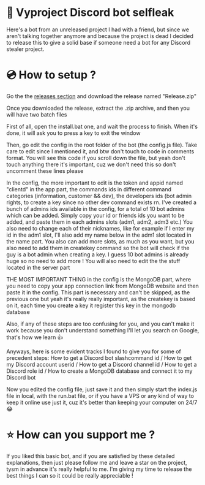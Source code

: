 # 🤖 Vyproject Discord bot selfleak
Here's a bot from an unreleased project I had with a friend, but since we aren't talking together anymore and because the project is dead I decided to release this to give a solid base if someone need a bot for any Discord stealer project.



# 💿 How to setup ?
Go the the [releases section](https://github.com/Wayzdsc/Vyproject-bot/releases) and download the release named "Release.zip"

Once you downloaded the release, extract the .zip archive, and then you will have two batch files

First of all, open the install.bat one, and wait the process to finish. When it's done, it will ask you to press a key to exit the window

Then, go edit the config in the root folder of the bot (the config.js file). Take care to edit since I mentioned it, and btw don't touch to code in comments format. You will see this code if you scroll down the file, but yeah don't touch anything there it's important, cuz we don't need this so don't uncomment these lines please

In the config, the more important to edit is the token and appid named "clientd" in the app part, the commands ids in different command categories (information, customer && dev), the developers ids (bot admin rights, to create a key since no other dev command exists rn. I've created a bunch of admins ids available in the config, for a total of 10 bot admins which can be added. Simply copy your id or friends ids you want to be added, and paste them in each admins slots (adm1, adm2, adm3 etc.) You also need to change each of their nicknames, like for example if I enter my id in the adm1 slot, I'll also add my name below in the adm1 slot located in the name part. You also can add more slots, as much as you want, but you also need to add them in createkey command so the bot will check if the guy is a bot admin when creating a key. I guess 10 bot admins is already huge so no need to add more ! You will also need to edit the the stuff located in the server part

THE MOST IMPORTANT THING in the config is the MongoDB part, where you need to copy your app connection link from MongoDB website and then paste it in the config. This part is necessary and can't be skipped, as the previous one but yeah it's really really important, as the createkey is based on it, each time you create a key it register this key in the mongodb database

Also, if any of these steps are too confusing for you, and you can't make it work because you don't understand something I'll let you search on Google, that's how we learn 👍

Anyways, here is some evident tracks I found to give you for some of precedent steps: How to get a Discord bot slashcommand id / How to get my Discord account userid / How to get a Discord channel id / How to get a Discord role id / How to create a MongoDB database and connect it to my Discord bot

Now you edited the config file, just save it and then simply start the index.js file in local, with the run.bat file, or if you have a VPS or any kind of way to keep it online use just it, cuz it's better than keeping your computer on 24/7 😂



# ⭐ How can you support me ?
If you liked this basic bot, and if you are satisfied by these detailed explanations, then just please follow me and leave a star on the project, tysm in advance it's really helpful to me. I'm giving my time to release the best things I can so it could be really appreciable !
